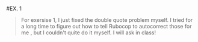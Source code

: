 #EX. 1

>For exersise 1, I just fixed the double quote problem myself. 
I tried for a long time to figure out how to tell Rubocop to autocorrect those for me
, but I couldn't quite do it myself. I will ask in class!


